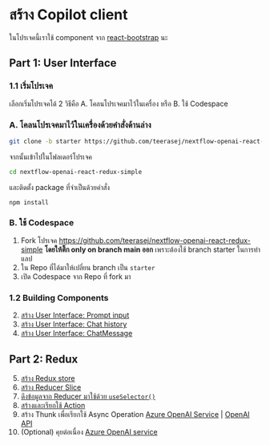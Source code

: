
# สร้าง Copilot client 

ในโปรเจคนี้เราใช้ component จาก [react-bootstrap](https://react-bootstrap.netlify.app/) นะ

## Part 1: User Interface

### 1.1 เริ่มโปรเจค

เลือกเริ่มโปรเจคได้ 2 วิธีคือ 
A. โคลนโปรเจคมาไว้ในเครื่อง หรือ 
B. ใช้ Codespace

### A. โคลนโปรเจคมาไว้ในเครื่องด้วยคำสั่งด้านล่าง

```bash
git clone -b starter https://github.com/teerasej/nextflow-openai-react-redux-simple
```
จากนั้นเข้าไปในโฟลเดอร์โปรเจค
```bash
cd nextflow-openai-react-redux-simple
```
และติดตั้ง package ที่จำเป็นด้วยคำสั่ง
```bash
npm install 
```

### B. ใช้ Codespace

1. Fork โปรเจค https://github.com/teerasej/nextflow-openai-react-redux-simple **โดยให้ติ๊ก only on branch main ออก** เพราะต้องใช้ branch starter ในการทำแลป
2. ใน Repo ที่ได้มาให้เปลี่ยน branch เป็น `starter`
3. เปิด Codespace จาก Repo ที่ fork มา

### 1.2 Building Components 

2. [สร้าง User Interface: Prompt input](2-promptinput.md)
3. [สร้าง User Interface: Chat history](3-chatroom.md)
4. [สร้าง User Interface: ChatMessage](4-message-box.md)

## Part 2: Redux

5. [สร้าง Redux store](5-store.md)
6. [สร้าง Reducer Slice](6-reducer.md)
7. [ดึงข้อมูลจาก Reducer มาใช้ด้วย `useSelector()`](7-show-chat-history.md)
8. [สร้างและเรียกใช้ Action](8-action.md)
9. สร้าง Thunk เพื่อเรียกใช้ Async Operation [Azure OpenAI Service](9-azure-openai.md) | [OpenAI API](9-openai.md) 
10. (Optional) คุยต่อเนื่อง [Azure OpenAI service](10-azure-openai-conversation.md)
